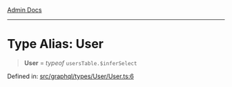 [Admin Docs](/)

***

# Type Alias: User

> **User** = *typeof* `usersTable.$inferSelect`

Defined in: [src/graphql/types/User/User.ts:6](https://github.com/Sourya07/talawa-api/blob/aac5f782223414da32542752c1be099f0b872196/src/graphql/types/User/User.ts#L6)
